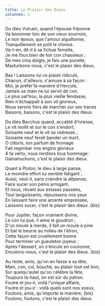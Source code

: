 ```yaml
---
title: Le Plaisir des Dieux
colonnes: 2
---
```

Du dieu Vulcain, quand l'épouse friponne  
Va boxonner loin de son vieux sournois,  
Le noir époux, que l'amour aiguillonne,  
Tranquillement se polit le chinois.  
Va-t-en, dit-il à sa fichue femelle,  
Je me fous bien de ton con chassieux ;  
De mes cinq doigts, je fais une pucelle,  
Masturbons-nous, c'est le plaisir des dieux,

Bas ! Laissons-lui ce plaisir ridicule,  
Chacun, d'ailleurs, s'amuse à sa façon :  
Moi, je préfèr'la manière d'Hercule,  
Jamais sa main ne lui servit de con.  
Le plus sal'trou, la plus vieille fendasse,  
Rien n'échappait à son vit glorieux,  
Nous serons fiers de marcher sur ses traces  
Baisons, baisons, c'est le plaisir des dieux.

Du dieu Bacchus quand, accablé d'ivresse,  
Le vit mollit et sur le con s'endort,  
Soixante neuf et le vit se redresse ;  
Soixante neuf ferait bander un mort,  
O clitoris, ton parfum de fromage  
Fait regimber nos engins glorieux  
A ta vertu, nous rendons tous hommage :  
Gamahuchons, c'est le plaisir des dieux.

Quant à Pluton, le dieu à large panse,  
Le moindre effort lui semble fatigant ;  
Aussi, veut-il, sans craindre la dépense,  
Faire sucer son pénis arrogant,  
Et nous, rêvant aux extases passées,  
Tout languissants, réjouissons nos yeux  
En laissant faire une amante empressée,  
Laissons sucer, c'est le plaisir des dieux. {bis}

Pour Jupiter, façon vraiment divine,  
Le con lui pue, il aime le goudron ;  
D'un moule à merde, il fait un moule à pine  
Et bat le beurre au milieu de l'étron,  
Cette façon est cruellement bonne  
Pour terminer un gueuleton joyeux :  
Après l'dessert, on s'encule en couronne,  
Enculons-nous, c'est le plaisir des dieux. {bis}

Au reste, amis, qu'on en fasse à sa tête,  
Main, con, cul, bouche, au plaisir tout est bon,  
Sur quelqu'autel qu'on célèbre la fête,  
Toujours là-haut, on est sûr du patron.  
Foutre et jou-ir, voilà l'unique affaire,  
Foutre et jou-ir : voilà quels sont nos voeux,  
Foutons, amis, qu'importe la manière, {bis}  
Foutons, foutons, c'est le plaisir des dieux.